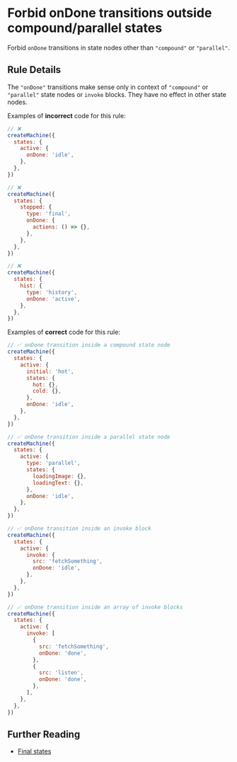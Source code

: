 # Forbid onDone transitions outside compound/parallel states

Forbid `onDone` transitions in state nodes other than `"compound"` or `"parallel"`.

## Rule Details

The `"onDone"` transitions make sense only in context of `"compound"` or `"parallel"` state nodes or `invoke` blocks. They have no effect in other state nodes.

Examples of **incorrect** code for this rule:

```javascript
// ❌
createMachine({
  states: {
    active: {
      onDone: 'idle',
    },
  },
})

// ❌
createMachine({
  states: {
    stopped: {
      type: 'final',
      onDone: {
        actions: () => {},
      },
    },
  },
})

// ❌
createMachine({
  states: {
    hist: {
      type: 'history',
      onDone: 'active',
    },
  },
})
```

Examples of **correct** code for this rule:

```javascript
// ✅ onDone transition inside a compound state node
createMachine({
  states: {
    active: {
      initial: 'hot',
      states: {
        hot: {},
        cold: {},
      },
      onDone: 'idle',
    },
  },
})

// ✅ onDone transition inside a parallel state node
createMachine({
  states: {
    active: {
      type: 'parallel',
      states: {
        loadingImage: {},
        loadingText: {},
      },
      onDone: 'idle',
    },
  },
})

// ✅ onDone transition inside an invoke block
createMachine({
  states: {
    active: {
      invoke: {
        src: 'fetchSomething',
        onDone: 'idle',
      },
    },
  },
})

// ✅ onDone transition inside an array of invoke blocks
createMachine({
  states: {
    active: {
      invoke: [
        {
          src: 'fetchSomething',
          onDone: 'done',
        },
        {
          src: 'listen',
          onDone: 'done',
        },
      ],
    },
  },
})
```

## Further Reading

- [Final states](https://xstate.js.org/docs/guides/final.html)
